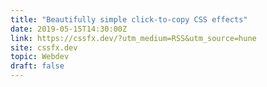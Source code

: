 ```yaml
---
title: "Beautifully simple click-to-copy CSS effects"
date: 2019-05-15T14:30:00Z
link: https://cssfx.dev/?utm_medium=RSS&utm_source=hune
site: cssfx.dev
topic: Webdev
draft: false
---
```

